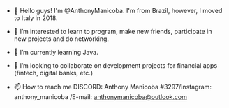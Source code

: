 - 👋 Hello guys! I'm @AnthonyManicoba. I'm from Brazil, however, I moved to Italy in 2018.

- 👀 I’m interested to learn to program, make new friends, participate in new projects and do networking.
- 🌱 I’m currently learning Java.
- 💞️ I’m looking to collaborate on development projects for financial apps (fintech, digital banks, etc.)
- 📫 How to reach me DISCORD: Anthony Manicoba #3297/Instagram: anthony_manicoba /E-mail: anthonymanicoba@outlook.com

<!---
AnthonyManicoba/AnthonyManicoba is a ✨ special ✨ repository because its `README.md` (this file) appears on your GitHub profile.
You can click the Preview link to take a look at your changes.
--->
